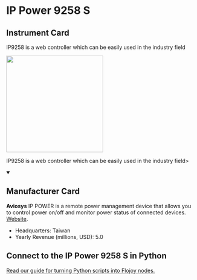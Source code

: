 
# IP Power 9258 S

## Instrument Card

<div className="flex">

<div>

IP9258 is a web controller which can be easily used in the industry field

</div>

<img width="256" src="https://v5.airtableusercontent.com/v1/19/19/1691539200000/AqFe8J1DlQh37r9jXn_RFg/yN3SjM6zEc4bgqIr_qDTRy2h72qfJdoLYit_t4VePbeoevMzFxD4NM05MGlaAmWuEurctpa7_MQUUbwy6KOg3amFoaWKYiP7XC_CiqvOR50/sqmzLLnJpgQLa2cV07OKG0FMRH17Vno1571Fd0cz8gA"/>

</div>

IP9258 is a web controller which can be easily used in the industry field>

<details open>
<summary><h2>Manufacturer Card</h2></summary>

**Aviosys** IP POWER is a remote power management device that allows you to control power on/off and monitor power status of connected devices. <a href="https://www.aviosys.com/">Website</a>.

<ul>
  <li>Headquarters: Taiwan</li>
  <li>Yearly Revenue (millions, USD): 5.0</li>
</ul>
</details>

## Connect to the IP Power 9258 S in Python

[Read our guide for turning Python scripts into Flojoy nodes.](https://docs.flojoy.ai/custom-nodes/creating-custom-node/)


